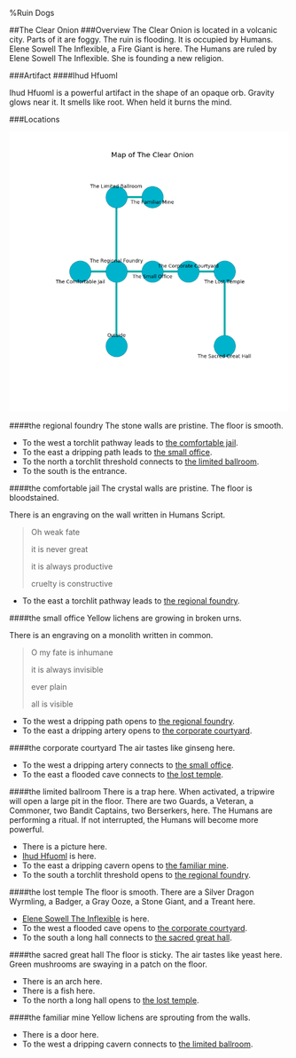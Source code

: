%Ruin Dogs

##The Clear Onion
###Overview
The Clear Onion is located in a volcanic city. Parts of it are foggy. The ruin is flooding. It is occupied by Humans. <a name="Elene-Sowell-The-Inflexible"></a>Elene Sowell The Inflexible, a Fire Giant is here. The Humans are ruled by Elene Sowell The Inflexible. She  is founding a new religion. 



###Artifact
####<a name="Ihud-Hfuoml"></a>Ihud Hfuoml


Ihud Hfuoml is a powerful artifact in the shape of an opaque orb. Gravity glows near it. It smells like root. When held it burns the mind. 





###Locations


![](../v2/images/The-Clear-Onion.png)

####<a name="the-regional-foundry"></a>the regional foundry
The stone walls are pristine. The floor is smooth. 



* To the west a torchlit pathway leads to [the comfortable jail](#the-comfortable-jail).
* To the east a dripping path leads to [the small office](#the-small-office).
* To the north a torchlit threshold connects to [the limited ballroom](#the-limited-ballroom).
* To the south is the entrance.


####<a name="the-comfortable-jail"></a>the comfortable jail
The crystal walls are pristine. The floor is bloodstained. 

There is an engraving on the wall written in Humans Script. 

> Oh weak fate
>
> it is never great
>
> it is always productive
>
> cruelty is constructive
>


* To the east a torchlit pathway leads to [the regional foundry](#the-regional-foundry).


####<a name="the-small-office"></a>the small office
Yellow lichens are growing in broken urns. 

There is an engraving on a monolith written in common. 

> O my fate is inhumane
>
> it is always invisible
>
> ever plain
>
> all is visible
>


* To the west a dripping path opens to [the regional foundry](#the-regional-foundry).
* To the east a dripping artery opens to [the corporate courtyard](#the-corporate-courtyard).


####<a name="the-corporate-courtyard"></a>the corporate courtyard
The air tastes like ginseng here. 



* To the west a dripping artery connects to [the small office](#the-small-office).
* To the east a flooded cave connects to [the lost temple](#the-lost-temple).


####<a name="the-limited-ballroom"></a>the limited ballroom
There is a trap here. When activated, a tripwire will open a large pit in the floor. There are two Guards, a Veteran, a Commoner, two Bandit Captains, two Berserkers,  here. The Humans are performing a ritual. If not interrupted, the Humans will become more powerful. 



* There is a picture here.
* [Ihud Hfuoml](#Ihud-Hfuoml) is here.
* To the east a dripping cavern opens to [the familiar mine](#the-familiar-mine).
* To the south a torchlit threshold opens to [the regional foundry](#the-regional-foundry).


####<a name="the-lost-temple"></a>the lost temple
The floor is smooth. There are a Silver Dragon Wyrmling, a Badger, a Gray Ooze, a Stone Giant, and a Treant here. 



* [Elene Sowell The Inflexible](#Elene-Sowell-The-Inflexible) is here.
* To the west a flooded cave opens to [the corporate courtyard](#the-corporate-courtyard).
* To the south a long hall connects to [the sacred great hall](#the-sacred-great-hall).


####<a name="the-sacred-great-hall"></a>the sacred great hall
The floor is sticky. The air tastes like yeast here. Green mushrooms are swaying in a patch on the floor. 



* There is an arch here.
* There is a fish here.
* To the north a long hall opens to [the lost temple](#the-lost-temple).


####<a name="the-familiar-mine"></a>the familiar mine
Yellow lichens are sprouting from the walls. 



* There is a door here.
* To the west a dripping cavern connects to [the limited ballroom](#the-limited-ballroom).


